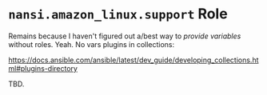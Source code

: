 `nansi.amazon_linux.support` Role
==============================================================================

Remains because I haven't figured out a/best way to *provide variables* without
roles. Yeah. No vars plugins in collections:

<https://docs.ansible.com/ansible/latest/dev_guide/developing_collections.html#plugins-directory>

TBD.
